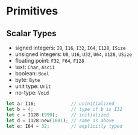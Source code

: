 # Primitives

## Scalar Types

- signed integers: `I8`, `I16`, `I32`, `I64`, `I128`, `ISize`
- unsigned integers: `U8`, `U16`, `U32`, `U64`, `U128`, `USize`
- floating point: `F32`, `F64`, `F128`
- text: `Char`, `Ascii`
- boolean: `Bool`
- byte: `Byte`
- unit type: `Unit`
- no-type: `Void`

```rust
let a: I16;             // uninitialized
let b = 4;              // type of b is I32
let c = I128:(999);     // initialized
let d = I128:new(1001); // same as above
let e: I64 = 32;        // explicitly typed
```
